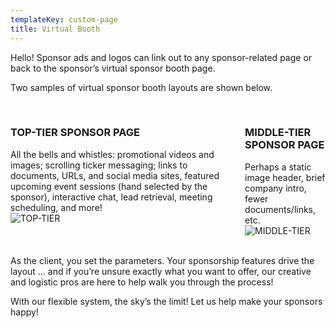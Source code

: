 ```yaml
---
templateKey: custom-page
title: Virtual Booth
---
```

Hello! Sponsor ads and logos can link out to any sponsor-related page or back to the sponsor’s virtual sponsor booth page. 

Two samples of virtual sponsor booth layouts are shown below. 

<br />

<div class="columns is-mobile">
  <div class="column is-half">
<h3>TOP-TIER SPONSOR PAGE</h3>
    All the bells and whistles: promotional videos and images; scrolling ticker messaging; links to documents, URLs, and social media sites, featured upcoming event  sessions   (hand selected by the sponsor), interactive chat, lead retrieval, meeting scheduling, and more! 
    <br/>
    <img src="https://yoco.fnvirtual.app/img/YOCO-GoldSponsor-Page-Mock-960.jpg" alt="TOP-TIER" />
  </div>
  <div class="column is-half">
    <h3>MIDDLE-TIER SPONSOR PAGE</h3>
    Perhaps a static image header, brief company intro, fewer documents/links, etc. 
    <img src="https://yoco.fnvirtual.app/img/YOCO-SilverSponsor-Page-Mock-960.jpg" alt="MIDDLE-TIER" />
  </div>
</div>

<br />

As the client, you set the parameters. Your sponsorship features drive the layout … and if you’re unsure exactly what you want to offer, our creative and logistic pros are here to help walk you through the process!  

With our flexible system, the sky’s the limit! Let us help make your sponsors happy!